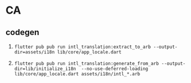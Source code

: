 # CA

## codegen

1. `flutter pub pub run intl_translation:extract_to_arb --output-dir=assets/i18n lib/core/app_locale.dart`

2. `flutter pub pub run intl_translation:generate_from_arb --output-dir=lib/initialize_i18n  --no-use-deferred-loading lib/core/app_locale.dart assets/i18n/intl_*.arb`

